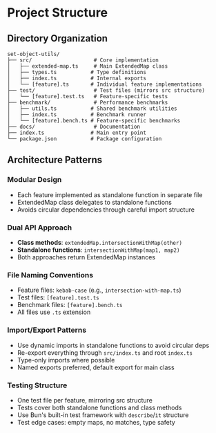 # Project Structure

## Directory Organization

```
set-object-utils/
├── src/                    # Core implementation
│   ├── extended-map.ts     # Main ExtendedMap class
│   ├── types.ts           # Type definitions
│   ├── index.ts           # Internal exports
│   └── [feature].ts       # Individual feature implementations
├── test/                   # Test files (mirrors src structure)
│   └── [feature].test.ts   # Feature-specific tests
├── benchmark/              # Performance benchmarks
│   ├── utils.ts           # Shared benchmark utilities
│   ├── index.ts           # Benchmark runner
│   └── [feature].bench.ts # Feature-specific benchmarks
├── docs/                   # Documentation
├── index.ts               # Main entry point
└── package.json           # Package configuration
```

## Architecture Patterns

### Modular Design

- Each feature implemented as standalone function in separate file
- ExtendedMap class delegates to standalone functions
- Avoids circular dependencies through careful import structure

### Dual API Approach

- **Class methods**: `extendedMap.intersectionWithMap(other)`
- **Standalone functions**: `intersectionWithMap(map1, map2)`
- Both approaches return ExtendedMap instances

### File Naming Conventions

- Feature files: `kebab-case` (e.g., `intersection-with-map.ts`)
- Test files: `[feature].test.ts`
- Benchmark files: `[feature].bench.ts`
- All files use `.ts` extension

### Import/Export Patterns

- Use dynamic imports in standalone functions to avoid circular deps
- Re-export everything through `src/index.ts` and root `index.ts`
- Type-only imports where possible
- Named exports preferred, default export for main class

### Testing Structure

- One test file per feature, mirroring src structure
- Tests cover both standalone functions and class methods
- Use Bun's built-in test framework with `describe`/`it` structure
- Test edge cases: empty maps, no matches, type safety
